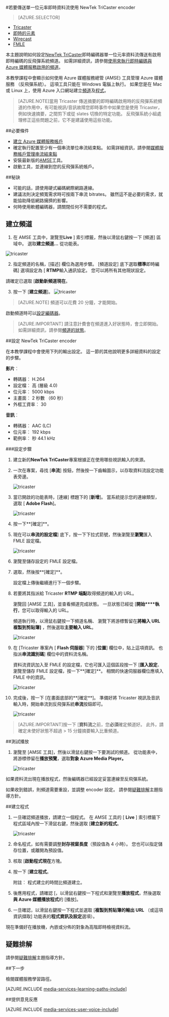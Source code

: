 <properties 
    pageTitle="設定傳送單一位元率即時資料流 NewTek TriCaster 編碼器 |Microsoft Azure" 
    description="本主題說明如何設定 Tricaster 即時編碼器單一位元率資料流傳送有啟用即時編碼的反飛彈系統頻道。" 
    services="media-services" 
    documentationCenter="" 
    authors="cenkdin" 
    manager="erikre" 
    editor=""/>

<tags 
    ms.service="media-services" 
    ms.workload="media" 
    ms.tgt_pltfrm="na" 
    ms.devlang="ne" 
    ms.topic="article" 
    ms.date="10/12/2016" 
    ms.author="juliako;cenkd;anilmur"/>

#<a name="use-the-newtek-tricaster-encoder-to-send-a-single-bitrate-live-stream"></a>若要傳送單一位元率即時資料流使用 NewTek TriCaster encoder

> [AZURE.SELECTOR]
- [Tricaster](media-services-configure-tricaster-live-encoder.md)
- [即時的元素](media-services-configure-elemental-live-encoder.md)
- [Wirecast](media-services-configure-wirecast-live-encoder.md)
- [FMLE](media-services-configure-fmle-live-encoder.md)

本主題說明如何設定[NewTek TriCaster](http://newtek.com/products/tricaster-40.html)即時編碼器單一位元率資料流傳送有啟用即時編碼的反飛彈系統頻道。 如需詳細資訊，請參閱[使用來執行即時編碼與 Azure 媒體服務啟用的頻道](media-services-manage-live-encoder-enabled-channels.md)。

本教學課程中會顯示如何使用 Azure 媒體服務總管 (AMSE) 工具管理 Azure 媒體服務 （反飛彈系統）。 這項工具只能在 Windows 電腦上執行。 如果您是在 Mac 或 Linux 上，使用 Azure 入口網站建立[頻道](media-services-portal-creating-live-encoder-enabled-channel.md#create-a-channel)及[程式](media-services-portal-creating-live-encoder-enabled-channel.md#create-and-manage-a-program)。

>[AZURE.NOTE]當用 Tricaster 傳送摘要的即時編碼啟用時的反飛彈系統頻道的作用中，有可能視訊/音訊故障您即時事件中如果您是使用 Tricaster，例如快速摘要，之間剪下或從 slates 切換的特定功能。 反飛彈系統小組處理修正這些問題之前，它不是建議使用這些功能。


##<a name="prerequisites"></a>必要條件

- [建立 Azure 媒體服務帳戶](media-services-portal-create-account.md)
- 確定執行配置至少有一個串流單位串流結束點。 如需詳細資訊，請參閱[媒體服務帳戶管理串流結束點](media-services-portal-manage-streaming-endpoints.md)
- 安裝最新版的[AMSE](https://github.com/Azure/Azure-Media-Services-Explorer)工具。
- 啟動工具，並連線到您的反飛彈系統帳戶。

##<a name="tips"></a>秘訣

- 可能的話，請使用硬式編碼網際網路連線。
- 建議法則決定頻寬需求時可按兩下串流 bitrates。 雖然這不是必要的需求，就能協助降低網路擁擠的影響。
- 何時使用軟體編碼器，請關閉任何不需要的程式。

## <a name="create-a-channel"></a>建立頻道

1.  在 AMSE 工具中，瀏覽至**Live** ] 索引標籤，然後以滑鼠右鍵按一下 [頻道] 區域中。 選取**建立頻道...** 從功能表。

![tricaster](./media/media-services-tricaster-live-encoder/media-services-tricaster1.png)

2. 指定頻道的名稱，[描述] 欄位為選用步驟。 [頻道設定] 底下選取**標準**即時編碼] 選項設定為 [ **RTMP**輸入通訊協定。 您可以將所有其他現狀設定。


請確定已選取 [**啟動新頻道現在**。

3. 按一下 [**建立頻道**]。
![tricaster](./media/media-services-tricaster-live-encoder/media-services-tricaster2.png)

>[AZURE.NOTE] 頻道可以花費 20 分鐘，才能開始。


啟動頻道時可以[設定編碼器](media-services-configure-tricaster-live-encoder.md#configure_tricaster_rtmp)。

>[AZURE.IMPORTANT] 請注意計費會在頻道進入好狀態時，會立即開始。 如需詳細資訊，請參閱[頻道的狀態](media-services-manage-live-encoder-enabled-channels.md#states)。

##<a id=configure_tricaster_rtmp></a>設定 NewTek TriCaster encoder

在本教學課程中會使用下列的輸出設定。 這一節的其他說明更多詳細資料的設定的步驟。 

**影片**︰
 
- 轉碼器︰ H.264 
- 設定檔︰ 高 (層級 4.0) 
- 位元率︰ 5000 kbps 
- 主畫面︰ 2 秒數 （60 秒） 
- 外框工資率︰ 30
 
**音訊**︰

- 轉碼器︰ AAC (LC) 
- 位元率︰ 192 kbps 
- 範例率︰ 秒 44.1 kHz


###<a name="configuration-steps"></a>設定步驟

1. 建立新的**NewTek TriCaster**專案根據正在使用哪些視訊輸入的來源。 
2. 一次在專案，尋找 [**串流**] 按鈕，然後按一下齒輪圖示，以存取資料流設定功能表旁邊。

    ![tricaster](./media/media-services-tricaster-live-encoder/media-services-tricaster3.png)
3. 當已開啟的功能表時，[連線] 標題下的 [**新增**]。 當系統提示您的連線類型，選取 [ **Adobe Flash**]。

    ![tricaster](./media/media-services-tricaster-live-encoder/media-services-tricaster4.png)

4. 按一下**[確定]**。

5. 現在可以**串流的設定檔**] 底下，按一下下拉式箭號，然後瀏覽至**瀏覽**匯入 FMLE 設定檔。

    ![tricaster](./media/media-services-tricaster-live-encoder/media-services-tricaster5.png)

6. 瀏覽至儲存設定的 FMLE 設定檔。
7. 選取，然後按**[確定]**。

    設定檔上傳後繼續進行下一個步驟。

6. 若要將其指派給 Tricaster **RTMP 端點**取得頻道的輸入的 URL。
    
    瀏覽回 [AMSE 工具]，並查看頻道完成狀態。 一旦狀態已經從 [**開始****執行**，您可以取得輸入的 URL。
      
    頻道執行時，以滑鼠右鍵按一下頻道名稱、 瀏覽下將游標暫留在**將輸入 URL 複製到剪貼簿]** ，然後選取**主要輸入 URL**。  
    
    ![tricaster](./media/media-services-tricaster-live-encoder/media-services-tricaster6.png)

7. 在 [Tricaster 專案內 [ **Flash 伺服器**] 下的 [**位置**] 欄位中，貼上這項資訊。 也指派**串流識別碼**] 欄位中的資料流名稱。 

    資料流資訊加入至 FMLE 的設定檔，它也可匯入這個區段按一下 [**匯入設定**、 瀏覽至儲存 FMLE 設定檔，按一下**[確定]**。 相關的快速伺服器欄位應填入 FMLE 中的資訊。

    ![tricaster](./media/media-services-tricaster-live-encoder/media-services-tricaster7.png)

9. 完成後，按一下 [在畫面底部的**[確定**]。 準備好將 Tricaster 視訊及音訊輸入時，開始串流到反飛彈系統**串流**按鈕即可。

    ![tricaster](./media/media-services-tricaster-live-encoder/media-services-tricaster11.png)

>[AZURE.IMPORTANT]按一下 [**資料流**之前，您**必須**確定頻道好。 
>此外，請確定未使好狀態不超過 > 15 分鐘摘要輸入比重頻道。 

##<a name="test-playback"></a>測試播放
  
1. 瀏覽至 [AMSE 工具]，然後以滑鼠右鍵按一下要測試的頻道。 從功能表中，將游標停留在**播放預覽**，選取**對象 Azure Media Player。**  

    ![tricaster](./media/media-services-tricaster-live-encoder/media-services-tricaster8.png)

如果資料流出現在播放程式，然後編碼器已經設定妥當連線至反飛彈系統。 

如果收到錯誤，則頻道需要重設，並調整 encoder 設定。 請參閱[疑難排解](media-services-troubleshooting-live-streaming.md)主題指導方針。  

##<a name="create-a-program"></a>建立程式

1. 一旦確認頻道播放，請建立一個程式。 在 AMSE 工具的 [ **Live** ] 索引標籤下程式區域內按一下滑鼠右鍵，然後選取 [**建立新的程式**。  

    ![tricaster](./media/media-services-tricaster-live-encoder/media-services-tricaster9.png)

2. 命名程式，如有需要調整**封存視窗長度**（預設值為 4 小時）。 您也可以指定儲存位置，或離開為預設值。  
3. 核取 [**啟動程式現在**方塊。
4. 按一下 [**建立程式**。  
  
    附註︰ 程式建立的時間比頻道建立。    
 
5. 後應用程式，請確認 [，以滑鼠右鍵按一下程式和瀏覽至**播放程式**，然後選取**與 Azure 媒體播放程式**的 [播放]。  
6. 一旦確認，以滑鼠右鍵按一下程式並選取 [**複製到剪貼簿的輸出 URL** （或這項資訊擷取] 功能表的**程式資訊及設定**選項）。 

現在準備好在播放機，內嵌或分佈的對象為高階即時檢視資料流。  


## <a name="troubleshooting"></a>疑難排解

請參閱[疑難排解](media-services-troubleshooting-live-streaming.md)主題指導方針。 


##<a name="next-step"></a>下一步

檢閱媒體服務學習路徑。

[AZURE.INCLUDE [media-services-learning-paths-include](../../includes/media-services-learning-paths-include.md)]

##<a name="provide-feedback"></a>提供意見反應

[AZURE.INCLUDE [media-services-user-voice-include](../../includes/media-services-user-voice-include.md)]

